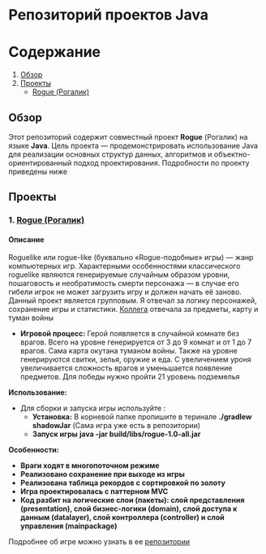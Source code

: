 # Репозиторий проектов Java

# Содержание

1. [Обзор](#обзор)
2. [Проекты](#проекты)
   - [Rogue (Рогалик)](#1-rogue-рогалик)

## Обзор

Этот репозиторий содержит совместный проект **Rogue** (Рогалик) на языке **Java**. Цель проекта — продемонстрировать использование Java для реализации основных структур данных, алгоритмов и объектно-ориентированный подход проектирования. Подробности по проекту приведены ниже

## Проекты

### 1. [Rogue (Рогалик)](https://github.com/IvanVito/Java/tree/main/rogue)

#### Описание

Roguelike или rogue-like (буквально «Rogue-подобные» игры) — жанр компьютерных игр. Характерными особенностями классического roguelike являются генерируемые случайным образом уровни, пошаговость и необратимость смерти персонажа — в случае его гибели игрок не может загрузить игру и должен начать её заново. Данный проект является групповым. Я отвечал за логику персонажей, сохранение игры и статистики. [Коллега](https://github.com/Shyrasya)  отвечала за предметы, карту и туман войны

- **Игровой процесс:** Герой появляется в случайной комнате без врагов. Всего на уровне генерируется от 3 до 9 комнат и от 1 до 7 врагов. Сама карта окутана туманом войны. Также на уровне генерируются свитки, зелья, оружие и еда. С увеличением уроня увеличивается сложность врагов и уменьшается появление предметов. Для победы нужно пройти 21 уровень подземелья 

**Использование:**
- Для сборки и запуска игры используйте :
  - **Установка:** В корневой папке пропишите в теринале **./gradlew shadowJar** (Сама игра уже есть в репозитории)
  - **Запуск игры** **java -jar build/libs/rogue-1.0-all.jar**

**Особенности:**
- **Враги ходят в многопоточном режиме**
- **Реализовано сохранение при выходе из игры**
- **Реализована таблица рекордов с сортировкой по золоту**
- **Игра проектировалась с паттерном MVC**
- **Код разбит на логические слои (пакеты): cлой представления (presentation), cлой бизнес-логики (domain), cлой доступа к данным (datalayer), слой контроллера (controller) и слой управления (mainpackage)**

Подробнее об игре можно узнать в ее [репозитории](https://github.com/IvanVito/Java/tree/main/rogue)

